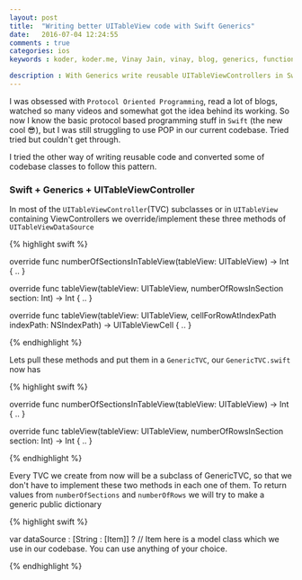 ```yaml
---
layout: post
title:  "Writing better UITableView code with Swift Generics"
date:   2016-07-04 12:24:55
comments : true
categories: ios
keywords : koder, koder.me, Vinay Jain, vinay, blog, generics, functions, swift, UITableView, reuseIdentifier, UITableViewController

description : With Generics write reusable UITableViewControllers in Swift.
---
```


I was obsessed with `Protocol Oriented Programming`, read a lot of blogs, watched so many videos and somewhat got the idea behind its working. So now I know the basic protocol based programming stuff in `Swift` (the new cool 😎), but I was still struggling to use POP in our current codebase. Tried tried but couldn't get through. 

I tried the other way of writing reusable code and converted some of codebase classes to follow this pattern. 

### Swift + Generics + UITableViewController

In most of the `UITableViewController`(TVC) subclasses or in `UITableView` containing ViewControllers we override/implement these three methods of `UITableViewDataSource`

{% highlight swift %}

override func numberOfSectionsInTableView(tableView: UITableView) -> Int { .. }

override func tableView(tableView: UITableView, numberOfRowsInSection section: Int) -> Int { .. }

override func tableView(tableView: UITableView, cellForRowAtIndexPath indexPath: NSIndexPath) -> UITableViewCell { .. }

{% endhighlight %}

Lets pull these methods and put them in a `GenericTVC`, our `GenericTVC.swift` now has  

{% highlight swift %}

override func numberOfSectionsInTableView(tableView: UITableView) -> Int { .. }

override func tableView(tableView: UITableView, numberOfRowsInSection section: Int) -> Int { .. }

{% endhighlight %}

Every TVC we create from now will be a subclass of GenericTVC, so that we don't have to implement these two methods in each one of them. To return values from `numberOfSections` and `numberOfRows` we will try to make a generic public dictionary 

{% highlight swift %}

var dataSource : [String : [Item]] ? // Item here is a model class which we use in our codebase. You can use anything of your choice.

{% endhighlight %}
